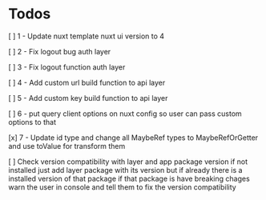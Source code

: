 # Todos

[ ] 1 - Update nuxt template nuxt ui version to 4

[ ] 2 - Fix logout bug auth layer

[ ] 3 - Fix logout function auth layer

[ ] 4 - Add custom url build function to api layer

[ ] 5 - Add custom key build function to api layer

[ ] 6 - put query client options on nuxt config so user can pass custom options to that

[x] 7 - Update id type and change all MaybeRef types to MaybeRefOrGetter and use toValue for transform them

[ ] Check version compatibility with layer and app package version if not installed just add layer package with its version but if already there is a installed version of that package if that package is have breaking chages warn the user in console and tell them to fix the version compatibility
